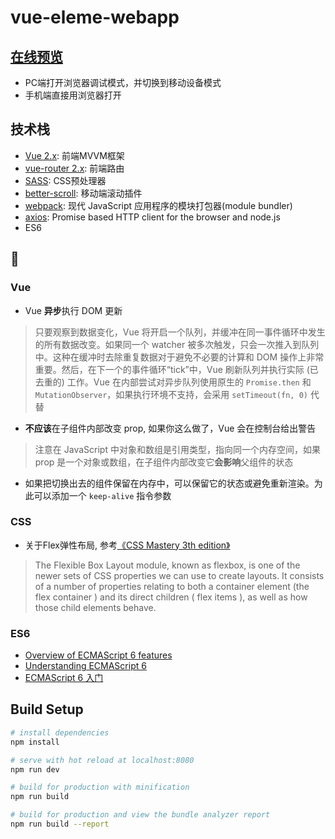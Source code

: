 # vue-eleme-webapp

## [在线预览](https://mengwei09.github.io/vue-eleme)
* PC端打开浏览器调试模式，并切换到移动设备模式
* 手机端直接用浏览器打开

## 技术栈
* [Vue 2.x](https://cn.vuejs.org/v2/guide/): 前端MVVM框架
* [vue-router 2.x](https://router.vuejs.org/zh-cn/): 前端路由
* [SASS](http://sass-lang.com/guide): CSS预处理器
* [better-scroll](https://github.com/ustbhuangyi/better-scroll): 移动端滚动插件
* [webpack](https://doc.webpack-china.org/): 现代 JavaScript 应用程序的模块打包器(module bundler)
* [axios](https://github.com/mzabriskie/axios): Promise based HTTP client for the browser and node.js
* ES6

## 🍔
### Vue
*  Vue **异步**执行 DOM 更新
> 只要观察到数据变化，Vue 将开启一个队列，并缓冲在同一事件循环中发生的所有数据改变。如果同一个 watcher 被多次触发，只会一次推入到队列中。这种在缓冲时去除重复数据对于避免不必要的计算和 DOM 操作上非常重要。然后，在下一个的事件循环“tick”中，Vue 刷新队列并执行实际 (已去重的) 工作。Vue 在内部尝试对异步队列使用原生的 `Promise.then` 和 `MutationObserver`，如果执行环境不支持，会采用 `setTimeout(fn, 0)` 代替

* **不应该**在子组件内部改变 prop, 如果你这么做了，Vue 会在控制台给出警告
> 注意在 JavaScript 中对象和数组是引用类型，指向同一个内存空间，如果 prop 是一个对象或数组，在子组件内部改变它**会影响**父组件的状态

* 如果把切换出去的组件保留在内存中，可以保留它的状态或避免重新渲染。为此可以添加一个 `keep-alive` 指令参数

### CSS
* 关于Flex弹性布局, 参考[《CSS Mastery 3th edition》](http://www.apress.com/us/book/9781430258636)
> The Flexible Box Layout module, known as flexbox, is one of the newer sets of CSS properties we can use to
create layouts. It consists of a number of properties relating to both a container element (the flex container )
and its direct children ( flex items ), as well as how those child elements behave.

### ES6
* [Overview of ECMAScript 6 features](https://github.com/lukehoban/es6features#readme)
* [Understanding ECMAScript 6](https://github.com/nzakas/understandinges6)
* [ECMAScript 6 入门](http://es6.ruanyifeng.com/)

## Build Setup

``` bash
# install dependencies
npm install

# serve with hot reload at localhost:8080
npm run dev

# build for production with minification
npm run build

# build for production and view the bundle analyzer report
npm run build --report
```
